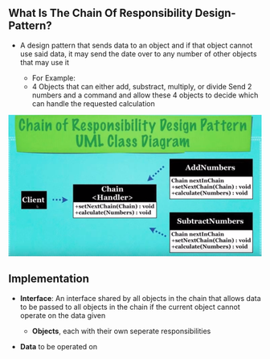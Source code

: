 ## What Is The Chain Of Responsibility Design-Pattern?

* A design pattern that sends data to an object and if that
  object cannot use said data, it may send the date over to 
  any number of other objects that may use it
  
  * For Example:
  * 4 Objects that can either add, substract, multiply, or divide
    Send 2 numbers and a command and allow these 4 objects to decide
    which can handle the requested calculation

![Chain_Of_Responsibility_Design_Pattern_Diagram](res/Chain-Of-Responsibility-Design-Pattern-UML-Diagram.png)

## Implementation
* **Interface**: An interface shared by all objects in the chain
  that allows data to be passed to all objects in
  the chain if the current object cannot operate
  on the data given
  * **Objects**, each with their own seperate responsibilities

* **Data** to be operated on
  